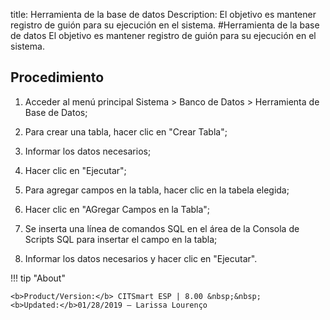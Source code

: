 title:  Herramienta de la base de datos 
Description: El objetivo es mantener registro de guión para su ejecución en el sistema. 
#Herramienta de la base de datos
El objetivo es mantener registro de guión para su ejecución en el sistema.

Procedimiento
-------------

1.  Acceder al menú principal Sistema \> Banco de Datos \> Herramienta de Base
    de Datos;

2.  Para crear una tabla, hacer clic en "Crear Tabla";

3.  Informar los datos necesarios;

4.  Hacer clic en "Ejecutar";

5.  Para agregar campos en la tabla, hacer clic en la tabela elegida;

6.  Hacer clic en "AGregar Campos en la Tabla";

7.  Se inserta una línea de comandos SQL en el área de la Consola de Scripts SQL
    para insertar el campo en la tabla;

8.  Informar los datos necesarios y hacer clic en "Ejecutar".

!!! tip "About"

    <b>Product/Version:</b> CITSmart ESP | 8.00 &nbsp;&nbsp;
    <b>Updated:</b>01/28/2019 – Larissa Lourenço
